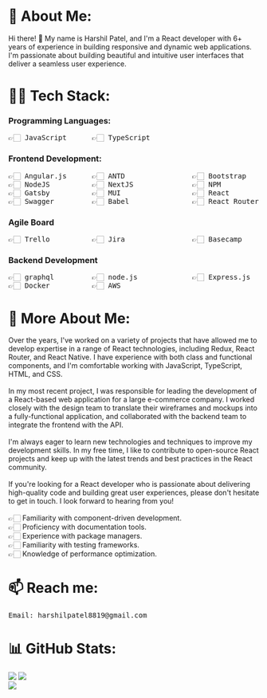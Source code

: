 # 💁 About Me:
Hi there! 👋 My name is Harshil Patel, and I'm a React developer with 6+ years of experience in building responsive and dynamic web applications. I'm passionate about building beautiful and intuitive user interfaces that deliver a seamless user experience.

# 👨‍💻 Tech Stack:

### Programming Languages:

<pre>
👉🏻 JavaScript      👉🏻 TypeScript
</pre>

### Frontend Development:

<pre>
👉🏻 Angular.js      👉🏻 ANTD                👉🏻 Bootstrap         👉🏻 Chart.js          👉🏻 Chakra          👉🏻 Sass
👉🏻 NodeJS          👉🏻 NextJS              👉🏻 NPM               👉🏻 React Native      👉🏻 Redux           👉🏻 JWT
👉🏻 Gatsby          👉🏻 MUI                 👉🏻 React             👉🏻 Socket.io         👉🏻 Webpack         👉🏻 ESLint
👉🏻 Swagger         👉🏻 Babel               👉🏻 React Router      👉🏻 MUI               
</pre>

### Agile Board

<pre>
👉🏻 Trello          👉🏻 Jira                👉🏻 Basecamp 
</pre>

### Backend Development

<pre>
👉🏻 graphql         👉🏻 node.js             👉🏻 Express.js
👉🏻 Docker          👉🏻 AWS
</pre>

# 🫵 More About Me:
Over the years, I've worked on a variety of projects that have allowed me to develop expertise in a range of React technologies, including Redux, React Router, and React Native. I have experience with both class and functional components, and I'm comfortable working with JavaScript, TypeScript, HTML, and CSS.<br><br>In my most recent project, I was responsible for leading the development of a React-based web application for a large e-commerce company. I worked closely with the design team to translate their wireframes and mockups into a fully-functional application, and collaborated with the backend team to integrate the frontend with the API.<br><br>I'm always eager to learn new technologies and techniques to improve my development skills. In my free time, I like to contribute to open-source React projects and keep up with the latest trends and best practices in the React community.<br><br>If you're looking for a React developer who is passionate about delivering high-quality code and building great user experiences, please don't hesitate to get in touch. I look forward to hearing from you!<br><br>👉🏻 Familiarity with component-driven development.<br>👉🏻 Proficiency with documentation tools.<br>👉🏻 Experience with package managers.<br>👉🏻 Familiarity with testing frameworks.<br>👉🏻 Knowledge of performance optimization.

# 📫 Reach me:
<pre>
Email: harshilpatel8819@gmail.com
</pre>

# 📊 GitHub Stats:
![](https://github-readme-stats.vercel.app/api?username=harshilpatel8819&theme=radical&hide_border=true&include_all_commits=false&count_private=false)
![](https://github-readme-streak-stats.herokuapp.com/?user=harshilpatel8819&theme=radical&hide_border=true)<br/>
![](https://github-readme-stats.vercel.app/api/top-langs/?username=harshilpatel8819&theme=radical&hide_border=true&include_all_commits=false&count_private=false&layout=compact)
